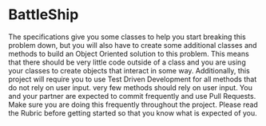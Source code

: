 # BattleShip
The specifications give you some classes to help you start breaking this problem down, but you will also have to create some additional classes and methods to build an Object Oriented solution to this problem. This means that there should be very little code outside of a class and you are using your classes to create objects that interact in some way.  Additionally, this project will require you to use Test Driven Development for all methods that do not rely on user input. very few methods should rely on user input.  You and your partner are expected to commit frequently and use Pull Requests. Make sure you are doing this frequently throughout the project.  Please read the Rubric before getting started so that you know what is expected of you.
